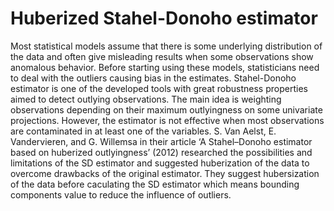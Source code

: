 # Huberized Stahel-Donoho estimator
Most statistical models assume that there is some underlying distribution of the data and often give misleading results when some observations show anomalous
behavior. Before starting using these models, statisticians need to deal with the outliers causing bias in the estimates. Stahel-Donoho estimator is one of the
developed tools with great robustness properties aimed to detect outlying observations. The main idea is weighting observations depending on their maximum outlyingness on some univariate projections. However, the estimator is not effective when most observations are contaminated in at least one of the variables. S. Van Aelst, E. Vandervieren, and G. Willemsa in their article ‘A Stahel–Donoho estimator based on huberized outlyingness’ (2012) researched the possibilities and limitations of the SD estimator and suggested huberization of the data to overcome drawbacks of the original estimator. They suggest hubersization of the data before caculating the SD estimator which means bounding components value to reduce the influence of outliers.


